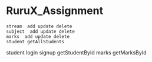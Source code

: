 # RuruX_Assignment


<!-- admin -->
    stream  add update delete
    subject  add update delete
    marks  add update delete
    student getAllStudents

 <!-- student -->
 student
      login 
      signup
      getStudentById
 marks getMarksById
 

